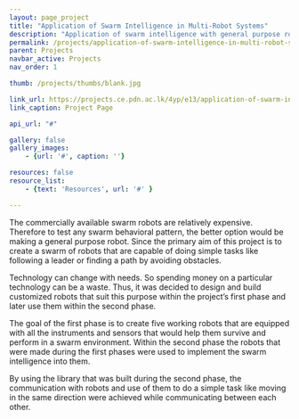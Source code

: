 ```yaml
---
layout: page_project
title: "Application of Swarm Intelligence in Multi-Robot Systems"
description: "Application of swarm intelligence with general purpose robots"
permalink: /projects/application-of-swarm-intelligence-in-multi-robot-systems/
parent: Projects
navbar_active: Projects
nav_order: 1

thumb: /projects/thumbs/blank.jpg

link_url: https://projects.ce.pdn.ac.lk/4yp/e13/application-of-swarm-intelligence-in-multi-robot-systems/
link_caption: Project Page

api_url: "#"

gallery: false
gallery_images:
    - {url: '#', caption: ''}

resources: false
resource_list:
    - {text: 'Resources', url: '#' }

---
```


The commercially available swarm robots are relatively expensive. Therefore to test any swarm behavioral pattern, the better option would be making a general purpose robot. Since the primary aim of this project is to create a swarm of robots that are capable of doing simple tasks like following a leader or finding a path by avoiding obstacles.

Technology can change with needs. So spending money on a particular technology can be a waste. Thus, it was decided to design and build customized robots that suit this purpose within the project’s first phase and later use them within the second phase.

The goal of the first phase is to create five working robots that are equipped with all the instruments and sensors that would help them survive and perform in a swarm environment. Within the second phase the robots that were made during the first phases were used to implement the swarm intelligence into them.

By using the library that was built during the second phase, the communication with robots and use of them to do a simple task like moving in the same direction were achieved while communicating between each other.
